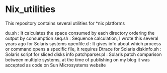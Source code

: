 # Nix_utilities

This repository contains several utilities for \*nix platforms

du.sh : It calculates the space consumed by each directory ordering the output by consumption
seq.sh : Sequence calculation, I wrote this several years ago for Solaris systems 
openfile.d : It gives info about which process or command opens a specific file, it requires Dtrace for Solaris
diskinfo.sh : Solaris script for sliced disks info
patchparser.pl : Solaris patch comparison between multiple systems, at the time of publishing on my blog it was accepted as code on Sun Microsystems website
